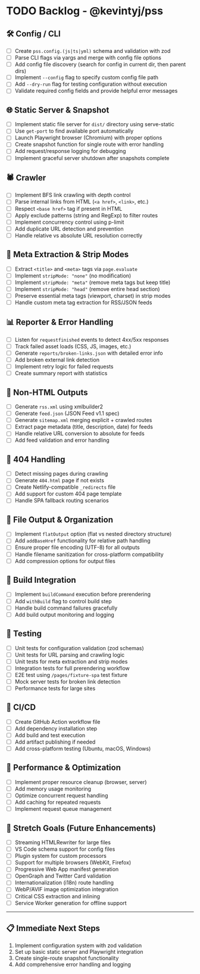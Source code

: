 # TODO Backlog - @kevintyj/pss

## 🛠️ **Config / CLI**
- [ ] Create `pss.config.(js|ts|yml)` schema and validation with zod
- [ ] Parse CLI flags via yargs and merge with config file options
- [ ] Add config file discovery (search for config in current dir, then parent dirs)
- [ ] Implement `--config` flag to specify custom config file path
- [ ] Add `--dry-run` flag for testing configuration without execution
- [ ] Validate required config fields and provide helpful error messages

## 🌐 **Static Server & Snapshot**
- [ ] Implement static file server for `dist/` directory using serve-static
- [ ] Use `get-port` to find available port automatically
- [ ] Launch Playwright browser (Chromium) with proper options
- [ ] Create snapshot function for single route with error handling
- [ ] Add request/response logging for debugging
- [ ] Implement graceful server shutdown after snapshots complete

## 🕷️ **Crawler**
- [ ] Implement BFS link crawling with depth control
- [ ] Parse internal links from HTML (`<a href>`, `<link>`, etc.)
- [ ] Respect `<base href>` tag if present in HTML
- [ ] Apply exclude patterns (string and RegExp) to filter routes
- [ ] Implement concurrency control using p-limit
- [ ] Add duplicate URL detection and prevention
- [ ] Handle relative vs absolute URL resolution correctly

## 📄 **Meta Extraction & Strip Modes**
- [ ] Extract `<title>` and `<meta>` tags via `page.evaluate`
- [ ] Implement `stripMode: "none"` (no modification)
- [ ] Implement `stripMode: "meta"` (remove meta tags but keep title)
- [ ] Implement `stripMode: "head"` (remove entire head section)
- [ ] Preserve essential meta tags (viewport, charset) in strip modes
- [ ] Handle custom meta tag extraction for RSS/JSON feeds

## 📊 **Reporter & Error Handling**
- [ ] Listen for `requestfinished` events to detect 4xx/5xx responses
- [ ] Track failed asset loads (CSS, JS, images, etc.)
- [ ] Generate `reports/broken-links.json` with detailed error info
- [ ] Add broken external link detection
- [ ] Implement retry logic for failed requests
- [ ] Create summary report with statistics

## 📡 **Non-HTML Outputs**
- [ ] Generate `rss.xml` using xmlbuilder2
- [ ] Generate `feed.json` (JSON Feed v1.1 spec)
- [ ] Generate `sitemap.xml` merging explicit + crawled routes
- [ ] Extract page metadata (title, description, date) for feeds
- [ ] Handle relative URL conversion to absolute for feeds
- [ ] Add feed validation and error handling

## 🚫 **404 Handling**
- [ ] Detect missing pages during crawling
- [ ] Generate `404.html` page if not exists
- [ ] Create Netlify-compatible `_redirects` file
- [ ] Add support for custom 404 page template
- [ ] Handle SPA fallback routing scenarios

## 📁 **File Output & Organization**
- [ ] Implement `flatOutput` option (flat vs nested directory structure)
- [ ] Add `addBaseHref` functionality for relative path handling
- [ ] Ensure proper file encoding (UTF-8) for all outputs
- [ ] Handle filename sanitization for cross-platform compatibility
- [ ] Add compression options for output files

## 🔧 **Build Integration**
- [ ] Implement `buildCommand` execution before prerendering
- [ ] Add `withBuild` flag to control build step
- [ ] Handle build command failures gracefully
- [ ] Add build output monitoring and logging

## 🧪 **Testing**
- [ ] Unit tests for configuration validation (zod schemas)
- [ ] Unit tests for URL parsing and crawling logic
- [ ] Unit tests for meta extraction and strip modes
- [ ] Integration tests for full prerendering workflow
- [ ] E2E test using `/pages/fixture-spa` test fixture
- [ ] Mock server tests for broken link detection
- [ ] Performance tests for large sites

## 🔄 **CI/CD**
- [ ] Create GitHub Action workflow file
- [ ] Add dependency installation step
- [ ] Add build and test execution
- [ ] Add artifact publishing if needed
- [ ] Add cross-platform testing (Ubuntu, macOS, Windows)

## 🚀 **Performance & Optimization**
- [ ] Implement proper resource cleanup (browser, server)
- [ ] Add memory usage monitoring
- [ ] Optimize concurrent request handling
- [ ] Add caching for repeated requests
- [ ] Implement request queue management

## 🔮 **Stretch Goals** (Future Enhancements)
- [ ] Streaming HTMLRewriter for large files
- [ ] VS Code schema support for config files
- [ ] Plugin system for custom processors
- [ ] Support for multiple browsers (WebKit, Firefox)
- [ ] Progressive Web App manifest generation
- [ ] OpenGraph and Twitter Card validation
- [ ] Internationalization (i18n) route handling
- [ ] WebP/AVIF image optimization integration
- [ ] Critical CSS extraction and inlining
- [ ] Service Worker generation for offline support

---

## 📋 **Immediate Next Steps**
1. Implement configuration system with zod validation
2. Set up basic static server and Playwright integration
3. Create single-route snapshot functionality
4. Add comprehensive error handling and logging 
